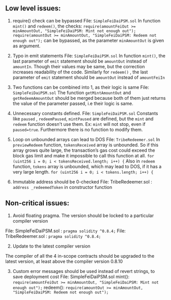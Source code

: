 ## Low level issues:

1. require() check can be bypassed
File: `SimpleFeiDaiPSM.sol`
In function `mint()` and `redeem()`, the checks:
`require(amountFeiOut >= minAmountOut, "SimpleFeiDaiPSM: Mint not enough out");`
`require(amountOut >= minAmountOut, "SimpleFeiDaiPSM: Redeem not enough out");` 
can be bypassed, as the parameter `minAmountOut` is given as argument.

2. Typo in emit statements
File: `SimpleFeiDaiPSM.sol`
In function `mint()`, the last parameter of `emit` statement should be `amountOut` instead of `amountIn`. Though their values may be same, but the correction increases readability of the code.
Similarly for `redeem()` , the last parameter of `emit` statement should be `amountOut` instead of `amountFeiIn`

3. Two functions can be combined into 1, as their logic is same
File: `SimpleFeiDaiPSM.sol`
The function `getMintAmountOut` and `getRedeemAmountOut` should be merged because both of them just returns the value of the parameter passed, i.e their logic is same.

4. Unnecessary constants defined.
File: `SimpleFeiDaiPSM.sol`
Constants like `paused` , `redeemPaused`, `mintPaused` are defined, but the `mint` and `redeem` function doesn't use them. Ex: `mint` will not stop, even if `paused=true`. Furthermore there is no function to modify them.

5. Loop on unbounded arrays can lead to DOS
File: `TribeRedeemer.sol`
In `previewRedeem` function, `tokensReceived` array is unbounded. So if this array grows quite large, the transaction’s gas cost could exceed the block gas limit and make it impossible to call this function at all.
     `for (uint256 i = 0; i < tokensReceived.length; i++) {`
Also in `redeem` function, `tokens` array is unbounded, which may lead to DOS, if it has a very large length.
     `for (uint256 i = 0; i < tokens.length; i++) {`

6. Immutable address should be 0-checked
File: TribeRedeemer.sol : `address _redeemedToken` in constructor function

## Non-critical issues:

1. Avoid floating pragma. The version should be locked to a particular compiler version

File: SimpleFeiDaiPSM.sol : `pragma solidity ^0.8.4;`
File: TribeRedeemer.sol : `pragma solidity ^0.8.4;`

2. Update to the latest compiler version

The compiler of all the 4 in-scope contracts should be upgraded to the latest version, at least above the compiler version 0.8.10

3. Custom error messages should be used instead of revert strings, to save deployment cost
File: SimpleFeiDaiPSM.sol
mint(): `require(amountFeiOut >= minAmountOut, "SimpleFeiDaiPSM: Mint not enough out");`
redeem(): `require(amountOut >= minAmountOut, "SimpleFeiDaiPSM: Redeem not enough out");`